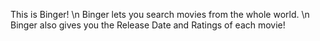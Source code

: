 This is Binger! \n
Binger lets you search movies from the whole world. \n
Binger also gives you the Release Date and Ratings of each movie!
